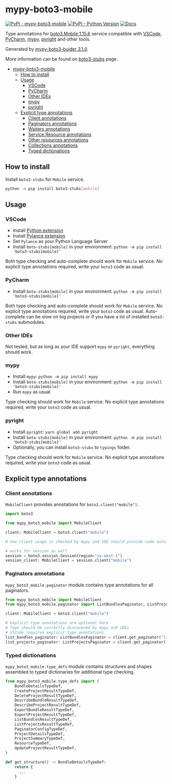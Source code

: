 # mypy-boto3-mobile

[![PyPI - mypy-boto3-mobile](https://img.shields.io/pypi/v/mypy-boto3-mobile.svg?color=blue)](https://pypi.org/project/mypy-boto3-mobile)
[![PyPI - Python Version](https://img.shields.io/pypi/pyversions/mypy-boto3-mobile.svg?color=blue)](https://pypi.org/project/mypy-boto3-mobile)
[![Docs](https://img.shields.io/readthedocs/mypy-boto3-builder.svg?color=blue)](https://mypy-boto3-builder.readthedocs.io/)

Type annotations for
[boto3.Mobile 1.15.6](https://boto3.amazonaws.com/v1/documentation/api/1.15.6/reference/services/mobile.html#Mobile) service
compatible with
[VSCode](https://code.visualstudio.com/),
[PyCharm](https://www.jetbrains.com/pycharm/),
[mypy](https://github.com/python/mypy),
[pyright](https://github.com/microsoft/pyright)
and other tools.

Generated by [mypy-boto3-buider 3.1.0](https://github.com/vemel/mypy_boto3_builder).

More information can be found on [boto3-stubs](https://pypi.org/project/boto3-stubs/) page.

- [mypy-boto3-mobile](#mypy-boto3-mobile)
  - [How to install](#how-to-install)
  - [Usage](#usage)
    - [VSCode](#vscode)
    - [PyCharm](#pycharm)
    - [Other IDEs](#other-ides)
    - [mypy](#mypy)
    - [pyright](#pyright)
  - [Explicit type annotations](#explicit-type-annotations)
    - [Client annotations](#client-annotations)
    - [Paginators annotations](#paginators-annotations)
    - [Waiters annotations](#waiters-annotations)
    - [Service Resource annotations](#service-resource-annotations)
    - [Other resources annotations](#other-resources-annotations)
    - [Collections annotations](#collections-annotations)
    - [Typed dictionations](#typed-dictionations)

## How to install

Install `boto3-stubs` for `Mobile` service.

```bash
python -m pip install boto3-stubs[mobile]
```

## Usage

### VSCode

- Install [Python extension](https://marketplace.visualstudio.com/items?itemName=ms-python.python)
- Install [Pylance extension](https://marketplace.visualstudio.com/items?itemName=ms-python.vscode-pylance)
- Set `Pylance` as your Python Language Server
- Install `boto-stubs[mobile]` in your environment: `python -m pip install 'boto3-stubs[mobile]'`

Both type checking and auto-complete should work for `Mobile` service.
No explicit type annotations required, write your `boto3` code as usual.

### PyCharm

- Install `boto-stubs[mobile]` in your environment: `python -m pip install 'boto3-stubs[mobile]'`

Both type checking and auto-complete should work for `Mobile` service.
No explicit type annotations required, write your `boto3` code as usual.
Auto-complete can be slow on big projects or if you have a lot of installed `boto3-stubs` submodules.

### Other IDEs

Not tested, but as long as your IDE support `mypy` or `pyright`, everything should work.

### mypy

- Install `mypy`: `python -m pip install mypy`
- Install `boto-stubs[mobile]` in your environment: `python -m pip install 'boto3-stubs[mobile]'`
- Run `mypy` as usual

Type checking should work for `Mobile` service.
No explicit type annotations required, write your `boto3` code as usual.

### pyright

- Install `pyright`: `yarn global add pyright`
- Install `boto-stubs[mobile]` in your environment: `python -m pip install 'boto3-stubs[mobile]'`
- Optionally, you can install `boto3-stubs` to `typings` folder.

Type checking should work for `Mobile` service.
No explicit type annotations required, write your `boto3` code as usual.

## Explicit type annotations

### Client annotations

`MobileClient` provides annotations for `boto3.client("mobile")`.

```python
import boto3

from mypy_boto3_mobile import MobileClient

client: MobileClient = boto3.client("mobile")

# now client usage is checked by mypy and IDE should provide code auto-complete

# works for session as well
session = boto3.session.Session(region="us-west-1")
session_client: MobileClient = session.client("mobile")
```

### Paginators annotations

`mypy_boto3_mobile.paginator` module contains type annotations for all paginators.

```python
from mypy_boto3_mobile import MobileClient
from mypy_boto3_mobile.paginator import ListBundlesPaginator, ListProjectsPaginator

client: MobileClient = boto3.client("mobile")

# Explicit type annotations are optional here
# Type should be correctly discovered by mypy and IDEs
# VSCode requires explicit type annotations
list_bundles_paginator: ListBundlesPaginator = client.get_paginator("list_bundles")
list_projects_paginator: ListProjectsPaginator = client.get_paginator("list_projects")
```







### Typed dictionations

`mypy_boto3_mobile.type_defs` module contains structures and shapes assembled
to typed dictionaries for additional type checking.

```python
from mypy_boto3_mobile.type_defs import (
    BundleDetailsTypeDef,
    CreateProjectResultTypeDef,
    DeleteProjectResultTypeDef,
    DescribeBundleResultTypeDef,
    DescribeProjectResultTypeDef,
    ExportBundleResultTypeDef,
    ExportProjectResultTypeDef,
    ListBundlesResultTypeDef,
    ListProjectsResultTypeDef,
    PaginatorConfigTypeDef,
    ProjectDetailsTypeDef,
    ProjectSummaryTypeDef,
    ResourceTypeDef,
    UpdateProjectResultTypeDef,
)

def get_structure() -> BundleDetailsTypeDef:
    return {
      ...
    }
```
